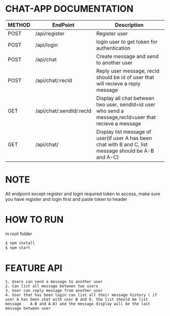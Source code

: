 # CHAT-APP DOCUMENTATION

| METHOD | EndPoint                 | Description                                                                                            |
| ------ | ------------------------ | ------------------------------------------------------------------------------------------------------ |
| POST   | /api/register            | Register user                                                                                          |
| POST   | /api/login               | login user to get token for authentication                                                             |
| POST   | /api/chat                | Create message and send to another user                                                                |
| POST   | /api/chat/:recId         | Reply user message, recId should be id of user that will recieve a reply message                       |
| GET    | /api/chat/:sendId/:recId | Display all chat between two user, sendId=id user who send a message,recId=user that recieve a message |
| GET    | /api/chat/               | Display list message of user(if user A has been chat with B and C, list message should be A-B and A-C) |

# NOTE

All endpoint except register and login required token to access, make sure you have register and login first and paste token to header

# HOW TO RUN

in root folder

```bash
$ npm install
$ npm start
```

# FEATURE API

```
1. Users can send a message to another user
2. Can list all message between two users
3. User can reply message from another user
4. User that has been login can list all their message history ( if user A has been chat with user B and D, the list should be list  message    A-B and A-D) and the message display will be the last message between user
```

